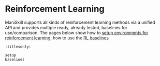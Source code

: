 # Reinforcement Learning

ManiSkill supports all kinds of reinforcement learning methods via a unified API and provides multiple ready, already tested, baselines for use/comparison. The pages below show how to [setup environments for reinforcement learning](./setup.md), how to use the [RL baselines](./baselines.md)
<!-- , and how to use the [standard set of 
environments for RL benchmarking/research](#) -->

```{toctree}
:titlesonly:

setup
baselines
```